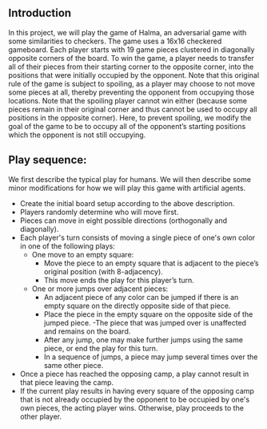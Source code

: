 ## Introduction 
In this project, we will play the game of Halma, an adversarial game with some similarities to
checkers. The game uses a 16x16 checkered gameboard. Each player starts with 19 game pieces
clustered in diagonally opposite corners of the board. To win the game, a player needs to
transfer all of their pieces from their starting corner to the opposite corner, into the positions
that were initially occupied by the opponent. Note that this original rule of the game is subject
to spoiling, as a player may choose to not move some pieces at all, thereby preventing the
opponent from occupying those locations. Note that the spoiling player cannot win either
(because some pieces remain in their original corner and thus cannot be used to occupy all
positions in the opposite corner). Here, to prevent spoiling, we modify the goal of the game to
be to occupy all of the opponent’s starting positions which the opponent is not still occupying.
## Play sequence:
We first describe the typical play for humans. We will then describe some minor modifications
for how we will play this game with artificial agents.
- Create the initial board setup according to the above description.
- Players randomly determine who will move first.
- Pieces can move in eight possible directions (orthogonally and diagonally).
- Each player's turn consists of moving a single piece of one's own color in one of the
following plays:
    - One move to an empty square:
      - Move the piece to an empty square that is adjacent to the piece’s original
position (with 8-adjacency).
      - This move ends the play for this player’s turn.
    - One or more jumps over adjacent pieces:
        - An adjacent piece of any color can be jumped if there is an empty square
on the directly opposite side of that piece.
        - Place the piece in the empty square on the opposite side of the jumped
piece.
        -The piece that was jumped over is unaffected and remains on the board.
        - After any jump, one may make further jumps using the same piece, or end
the play for this turn.
        - In a sequence of jumps, a piece may jump several times over the same
other piece.
- Once a piece has reached the opposing camp, a play cannot result in that piece leaving
the camp.
- If the current play results in having every square of the opposing camp that is not already
occupied by the opponent to be occupied by one's own pieces, the acting player wins.
Otherwise, play proceeds to the other player.